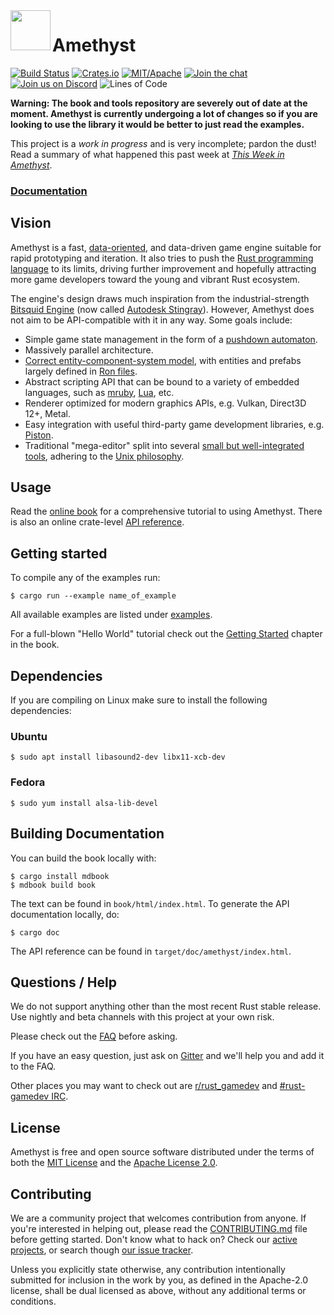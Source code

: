 <img align="left" width="64px" src="book/images/amethyst_thumb.png" />

# Amethyst

[![Build Status][s1]][tc] [![Crates.io][s2]][ci] [![MIT/Apache][s3]][li] [![Join the chat][s4]][gc] [![Join us on Discord][s5]][di] ![Lines of Code][s6]

[s1]: https://travis-ci.org/amethyst/amethyst.svg?branch=master
[s2]: https://img.shields.io/crates/v/amethyst.svg
[s3]: https://img.shields.io/badge/license-MIT%2FApache-blue.svg
[s4]: https://badges.gitter.im/amethyst/general.svg
[s5]: https://img.shields.io/discord/425678876929163284.svg?logo=discord
[s6]: https://tokei.rs/b1/github/amethyst/amethyst?category=code

[tc]: https://travis-ci.org/amethyst/amethyst/
[ci]: https://crates.io/crates/amethyst/
[li]: COPYING
[gc]: https://gitter.im/orgs/amethyst/rooms
[di]: https://discord.gg/GnP5Whs

**Warning: The book and tools repository are severely out of date at the moment. Amethyst is currently undergoing a lot of changes so if you are looking to use the library it would be better to just read the examples.**

This project is a *work in progress* and is very incomplete; pardon the dust!
Read a summary of what happened this past week at [*This Week in Amethyst*][tw].

[tw]: https://www.amethyst.rs/

### [Documentation][ar]

[ar]: https://www.amethyst.rs/doc/

## Vision

Amethyst is a fast, [data-oriented](https://www.amethyst.rs/book/master/book/glossary.html#data-oriented-programming), and data-driven game engine suitable
for rapid prototyping and iteration. It also tries to push the
[Rust programming language][rs] to its limits, driving further improvement and
hopefully attracting more game developers toward the young and vibrant Rust
ecosystem.

[rs]: https://www.rust-lang.org/

The engine's design draws much inspiration from the industrial-strength
[Bitsquid Engine][bs] (now called [Autodesk Stingray][sr]). However, Amethyst
does not aim to be API-compatible with it in any way. Some goals include:

[bs]: http://twvideo01.ubm-us.net/o1/vault/gdc2012/slides/Programming%20Track/Persson_Tobias_Flexible_Rendering.pdf.pdf
[sr]: http://stingrayengine.com/

* Simple game state management in the form of a [pushdown automaton][pa].
* Massively parallel architecture.
* [Correct entity-component-system model][em], with entities and prefabs largely
  defined in [Ron files][rn].
* Abstract scripting API that can be bound to a variety of embedded languages,
  such as [mruby][mr], [Lua][lu], etc.
* Renderer optimized for modern graphics APIs, e.g. Vulkan, Direct3D 12+, Metal.
* Easy integration with useful third-party game development libraries, e.g.
  [Piston][pi].
* Traditional "mega-editor" split into several
  [small but well-integrated tools][at], adhering to the [Unix philosophy][up].

[pa]: http://gameprogrammingpatterns.com/state.html#pushdown-automata
[em]: http://shaneenishry.com/blog/2014/12/27/misconceptions-of-component-based-entity-systems/
[rn]: https://github.com/ron-rs/ron
[mr]: http://mruby.org/
[lu]: http://www.lua.org/
[pi]: http://www.piston.rs/
[at]: https://github.com/amethyst/tools
[up]: https://en.wikipedia.org/wiki/Unix_philosophy

## Usage

Read the [online book][bk] for a comprehensive tutorial to using Amethyst. There
is also an online crate-level [API reference][ar].

[bk]: https://www.amethyst.rs/book/master/book/

## Getting started

To compile any of the examples run:
```
$ cargo run --example name_of_example
```
All available examples are listed under [examples][ex].

For a full-blown "Hello World" tutorial check out the [Getting Started][gs] chapter
in the book.

[ex]: examples/
[gs]: https://www.amethyst.rs/book/master/book/getting_started.html

## Dependencies

If you are compiling on Linux make sure to install the following dependencies:

### Ubuntu

```
$ sudo apt install libasound2-dev libx11-xcb-dev
```

### Fedora

```
$ sudo yum install alsa-lib-devel
```

## Building Documentation

You can build the book locally with:

```
$ cargo install mdbook
$ mdbook build book
```

The text can be found in `book/html/index.html`. To generate the API
documentation locally, do:

```
$ cargo doc
```

The API reference can be found in `target/doc/amethyst/index.html`.

## Questions / Help

We do not support anything other than the most recent Rust stable release. Use nightly and beta channels with this project at your own risk.

Please check out the [FAQ][faq] before asking.

If you have an easy question, just ask on [Gitter][gt] and we'll help you and add it to the FAQ.

Other places you may want to check out are [r/rust_gamedev][rg] and [#rust-gamedev IRC][irc].

[faq]: https://github.com/amethyst/amethyst/wiki/Frequently-Asked-Questions
[gt]: https://gitter.im/amethyst/general
[rg]: https://www.reddit.com/r/rust_gamedev/
[irc]: https://botbot.me/mozilla/rust-gamedev/

## License

Amethyst is free and open source software distributed under the terms of both
the [MIT License][lm] and the [Apache License 2.0][la].

[lm]: docs/LICENSE-MIT
[la]: docs/LICENSE-APACHE

## Contributing

We are a community project that welcomes contribution from anyone. If you're
interested in helping out, please read the [CONTRIBUTING.md][cm] file before
getting started. Don't know what to hack on? Check our [active projects][pr], or search though [our issue tracker][it].

[cm]: docs/CONTRIBUTING.md
[pr]: https://github.com/amethyst/amethyst/projects
[it]: https://github.com/amethyst/amethyst/issues

Unless you explicitly state otherwise, any contribution intentionally submitted
for inclusion in the work by you, as defined in the Apache-2.0 license, shall be
dual licensed as above, without any additional terms or conditions.
